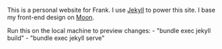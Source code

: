 This is a personal website for Frank. 
I use <a href="https://jekyllrb.com">Jekyll</a> to power this site.
I base my front-end design on <a href="http://jekyllthemes.org/themes/moon/">Moon</a>.

Run this on the local machine to preview changes: 
	- "bundle exec jekyll build"
	- "bundle exec jekyll serve"